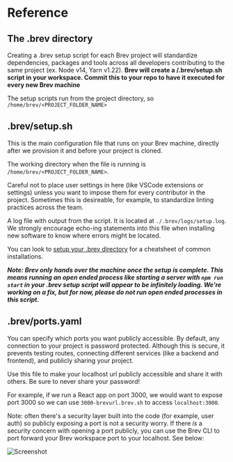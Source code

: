 # Reference

## The .brev directory

Creating a .brev setup script for each Brev project will standardize dependencies, packages and tools across all developers contributing to the same project (ex. Node v14, Yarn v1.22).
 **Brev will create a /.brev/setup.sh script in your workspace. Commit this to your repo to have it executed for every new Brev machine**

The setup scripts run from the project directory, so `/home/brev/<PROJECT_FOLDER_NAME>`

## .brev/setup.sh
This is the main configuration file that runs on your Brev machine, directly after we provision it and before your project is cloned.

The working directory when the file is running is `/home/brev/<PROJECT_FOLDER_NAME>`.

Careful not to place user settings in here (like VSCode extensions or settings) unless you want to impose them for every contributor in the project. Sometimes this is desireable, for example, to standardize linting practices across the team.

A log file with output from the script. It is located at `./.brev/logs/setup.log`. We strongly encourage echo-ing statements into this file when installing new software to know where errors might be located.

You can look to [setup your .brev directory](/howto/automatically-set-up/) for a cheatsheet of common installations. 

***Note: Brev only hands over the machine once the setup is complete. This means running an open ended process like starting a server with `npm run start` in your .brev setup script will appear to be infinitely loading. We're working on a fix, but for now, please do not run open ended processes in this script.***

## .brev/ports.yaml
You can specify which ports you want publicly accessible. By default, any connection to your project is password protected. Although this is secure, it prevents testing routes, connecting different services (like a backend and frontend), and publicly sharing your project.

Use this file to make your localhost url publicly accessible and share it with others. Be sure to never share your password!

For example, if we run a React app on port 3000, we would want to expose port 3000 so we can use `3000-brevurl.brev.sh` to access `localhost:3000`.

Note: often there's a security layer built into the code (for example, user auth) so publicly exposing a port is not a security worry. If there _is_ a security concern with opening a port publicly, you can use the Brev CLI to port forward your Brev workspace port to your localhost. See below:

![Screenshot](media/brevportfwdlocalhost.png)

